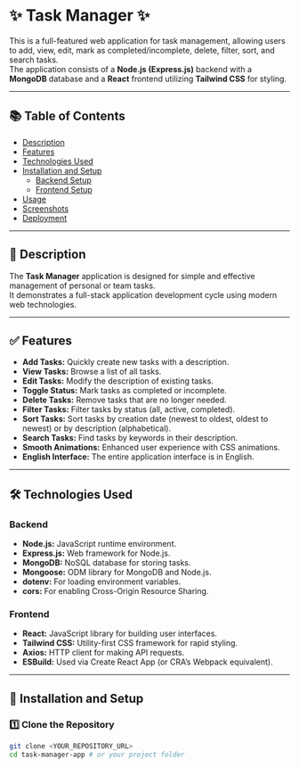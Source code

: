 # ✨ Task Manager ✨

This is a full-featured web application for task management, allowing users to add, view, edit, mark as completed/incomplete, delete, filter, sort, and search tasks.  
The application consists of a **Node.js (Express.js)** backend with a **MongoDB** database and a **React** frontend utilizing **Tailwind CSS** for styling.

---

## 📚 Table of Contents
- [Description](#-description)
- [Features](#-features)
- [Technologies Used](#-technologies-used)
- [Installation and Setup](#-installation-and-setup)
  - [Backend Setup](#backend-setup)
  - [Frontend Setup](#frontend-setup)
- [Usage](#-usage)
- [Screenshots](#-screenshots)
- [Deployment](#-deployment)

---

## 📝 Description

The **Task Manager** application is designed for simple and effective management of personal or team tasks.  
It demonstrates a full-stack application development cycle using modern web technologies.

---

## ✅ Features
- **Add Tasks:** Quickly create new tasks with a description.
- **View Tasks:** Browse a list of all tasks.
- **Edit Tasks:** Modify the description of existing tasks.
- **Toggle Status:** Mark tasks as completed or incomplete.
- **Delete Tasks:** Remove tasks that are no longer needed.
- **Filter Tasks:** Filter tasks by status (all, active, completed).
- **Sort Tasks:** Sort tasks by creation date (newest to oldest, oldest to newest) or by description (alphabetical).
- **Search Tasks:** Find tasks by keywords in their description.
- **Smooth Animations:** Enhanced user experience with CSS animations.
- **English Interface:** The entire application interface is in English.

---

## 🛠️ Technologies Used

### Backend
- **Node.js:** JavaScript runtime environment.
- **Express.js:** Web framework for Node.js.
- **MongoDB:** NoSQL database for storing tasks.
- **Mongoose:** ODM library for MongoDB and Node.js.
- **dotenv:** For loading environment variables.
- **cors:** For enabling Cross-Origin Resource Sharing.

### Frontend
- **React:** JavaScript library for building user interfaces.
- **Tailwind CSS:** Utility-first CSS framework for rapid styling.
- **Axios:** HTTP client for making API requests.
- **ESBuild:** Used via Create React App (or CRA’s Webpack equivalent).

---

## 🚀 Installation and Setup

### 1️⃣ Clone the Repository
```bash
git clone <YOUR_REPOSITORY_URL>
cd task-manager-app # or your project folder
